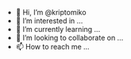 - 👋 Hi, I’m @kriptomiko
- 👀 I’m interested in ...
- 🌱 I’m currently learning ...
- 💞️ I’m looking to collaborate on ...
- 📫 How to reach me ...

<!---
kriptomiko/kriptomiko is a ✨ special ✨ repository because its `README.md` (this file) appears on your GitHub profile.
You can click the Preview link to take a look at your changes.
--->
